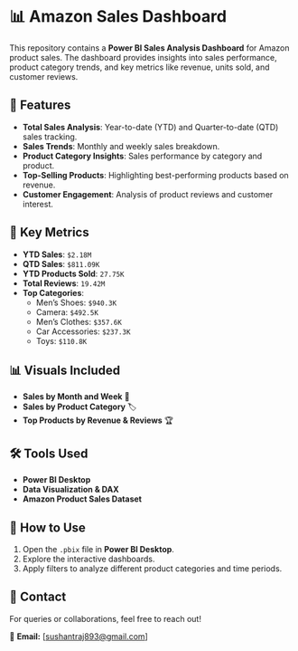# 📊 Amazon Sales Dashboard

This repository contains a **Power BI Sales Analysis Dashboard** for Amazon product sales. The dashboard provides insights into sales performance, product category trends, and key metrics like revenue, units sold, and customer reviews.

## 🚀 Features

- **Total Sales Analysis**: Year-to-date (YTD) and Quarter-to-date (QTD) sales tracking.
- **Sales Trends**: Monthly and weekly sales breakdown.
- **Product Category Insights**: Sales performance by category and product.
- **Top-Selling Products**: Highlighting best-performing products based on revenue.
- **Customer Engagement**: Analysis of product reviews and customer interest.

## 📌 Key Metrics

- **YTD Sales**: `$2.18M`
- **QTD Sales**: `$811.09K`
- **YTD Products Sold**: `27.75K`
- **Total Reviews**: `19.42M`
- **Top Categories**:
  - Men’s Shoes: `$940.3K`
  - Camera: `$492.5K`
  - Men’s Clothes: `$357.6K`
  - Car Accessories: `$237.3K`
  - Toys: `$110.8K`

## 📊 Visuals Included

- **Sales by Month and Week** 📅
- **Sales by Product Category** 🏷️
- **Top Products by Revenue & Reviews** 🏆

## 🛠️ Tools Used

- **Power BI Desktop**
- **Data Visualization & DAX**
- **Amazon Product Sales Dataset**

## 📜 How to Use

1. Open the `.pbix` file in **Power BI Desktop**.
2. Explore the interactive dashboards.
3. Apply filters to analyze different product categories and time periods.

## 📩 Contact

For queries or collaborations, feel free to reach out!

 
📧 **Email:** [sushantraj893@gmail.com]  
